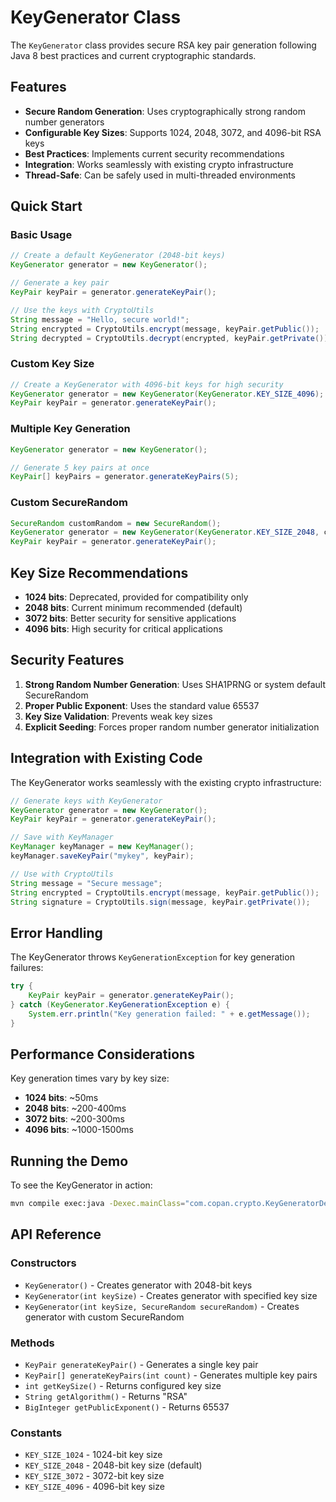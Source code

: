 # KeyGenerator Class

The `KeyGenerator` class provides secure RSA key pair generation following Java 8 best practices and current cryptographic standards.

## Features

- **Secure Random Generation**: Uses cryptographically strong random number generators
- **Configurable Key Sizes**: Supports 1024, 2048, 3072, and 4096-bit RSA keys
- **Best Practices**: Implements current security recommendations
- **Integration**: Works seamlessly with existing crypto infrastructure
- **Thread-Safe**: Can be safely used in multi-threaded environments

## Quick Start

### Basic Usage

```java
// Create a default KeyGenerator (2048-bit keys)
KeyGenerator generator = new KeyGenerator();

// Generate a key pair
KeyPair keyPair = generator.generateKeyPair();

// Use the keys with CryptoUtils
String message = "Hello, secure world!";
String encrypted = CryptoUtils.encrypt(message, keyPair.getPublic());
String decrypted = CryptoUtils.decrypt(encrypted, keyPair.getPrivate());
```

### Custom Key Size

```java
// Create a KeyGenerator with 4096-bit keys for high security
KeyGenerator generator = new KeyGenerator(KeyGenerator.KEY_SIZE_4096);
KeyPair keyPair = generator.generateKeyPair();
```

### Multiple Key Generation

```java
KeyGenerator generator = new KeyGenerator();

// Generate 5 key pairs at once
KeyPair[] keyPairs = generator.generateKeyPairs(5);
```

### Custom SecureRandom

```java
SecureRandom customRandom = new SecureRandom();
KeyGenerator generator = new KeyGenerator(KeyGenerator.KEY_SIZE_2048, customRandom);
KeyPair keyPair = generator.generateKeyPair();
```

## Key Size Recommendations

- **1024 bits**: Deprecated, provided for compatibility only
- **2048 bits**: Current minimum recommended (default)
- **3072 bits**: Better security for sensitive applications
- **4096 bits**: High security for critical applications

## Security Features

1. **Strong Random Number Generation**: Uses SHA1PRNG or system default SecureRandom
2. **Proper Public Exponent**: Uses the standard value 65537
3. **Key Size Validation**: Prevents weak key sizes
4. **Explicit Seeding**: Forces proper random number generator initialization

## Integration with Existing Code

The KeyGenerator works seamlessly with the existing crypto infrastructure:

```java
// Generate keys with KeyGenerator
KeyGenerator generator = new KeyGenerator();
KeyPair keyPair = generator.generateKeyPair();

// Save with KeyManager
KeyManager keyManager = new KeyManager();
keyManager.saveKeyPair("mykey", keyPair);

// Use with CryptoUtils
String message = "Secure message";
String encrypted = CryptoUtils.encrypt(message, keyPair.getPublic());
String signature = CryptoUtils.sign(message, keyPair.getPrivate());
```

## Error Handling

The KeyGenerator throws `KeyGenerationException` for key generation failures:

```java
try {
    KeyPair keyPair = generator.generateKeyPair();
} catch (KeyGenerator.KeyGenerationException e) {
    System.err.println("Key generation failed: " + e.getMessage());
}
```

## Performance Considerations

Key generation times vary by key size:

- **1024 bits**: ~50ms
- **2048 bits**: ~200-400ms  
- **3072 bits**: ~200-300ms
- **4096 bits**: ~1000-1500ms

## Running the Demo

To see the KeyGenerator in action:

```bash
mvn compile exec:java -Dexec.mainClass="com.copan.crypto.KeyGeneratorDemo"
```

## API Reference

### Constructors

- `KeyGenerator()` - Creates generator with 2048-bit keys
- `KeyGenerator(int keySize)` - Creates generator with specified key size
- `KeyGenerator(int keySize, SecureRandom secureRandom)` - Creates generator with custom SecureRandom

### Methods

- `KeyPair generateKeyPair()` - Generates a single key pair
- `KeyPair[] generateKeyPairs(int count)` - Generates multiple key pairs
- `int getKeySize()` - Returns configured key size
- `String getAlgorithm()` - Returns "RSA"
- `BigInteger getPublicExponent()` - Returns 65537

### Constants

- `KEY_SIZE_1024` - 1024-bit key size
- `KEY_SIZE_2048` - 2048-bit key size (default)
- `KEY_SIZE_3072` - 3072-bit key size  
- `KEY_SIZE_4096` - 4096-bit key size
